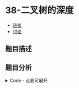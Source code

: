 # 38-二叉树的深度

- [链接](https://www.nowcoder.com/practice/435fb86331474282a3499955f0a41e8b)
- [讨论](https://www.nowcoder.com/questionTerminal/435fb86331474282a3499955f0a41e8b)

## 题目描述

## 题目分析

<details>
<summary>Code - 点我可展开</summary>

<<<@/books/code/jz/38.cpp

</details>

